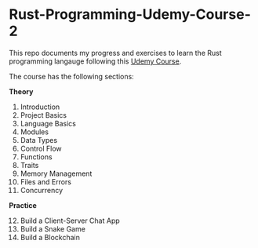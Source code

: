 # Rust-Programming-Udemy-Course-2

This repo documents my progress and exercises to learn the Rust programming langauge following this [Udemy Course](https://www.udemy.com/course/rustaceans/).

The course has the following sections:

__Theory__

1. Introduction
2. Project Basics
3. Language Basics
4. Modules
5. Data Types
6. Control Flow
7. Functions
8. Traits
9. Memory Management
10. Files and Errors
11. Concurrency

__Practice__

12. Build a Client-Server Chat App
13. Build a Snake Game
14. Build a Blockchain
